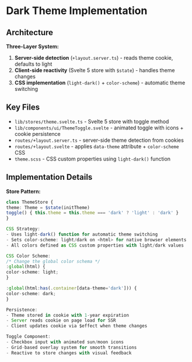# Dark Theme Implementation

## Architecture

**Three-Layer System:**

1. **Server-side detection** (`+layout.server.ts`) - reads theme cookie, defaults to light
2. **Client-side reactivity** (Svelte 5 store with `$state`) - handles theme changes
3. **CSS implementation** (`light-dark()` + `color-scheme`) - automatic theme switching

## Key Files

- `lib/stores/theme.svelte.ts` - Svelte 5 store with toggle method
- `lib/components/ui/ThemeToggle.svelte` - animated toggle with icons + cookie persistence
- `routes/+layout.server.ts` - server-side theme detection from cookies
- `routes/+layout.svelte` - applies `data-theme` attribute + `color-scheme` CSS
- `theme.scss` - CSS custom properties using `light-dark()` function

## Implementation Details

**Store Pattern:**

```typescript
class ThemeStore {
theme: Theme = $state(initTheme)
toggle() { this.theme = this.theme === 'dark' ? 'light' : 'dark' }
}

CSS Strategy:
- Uses light-dark() function for automatic theme switching
- Sets color-scheme: light/dark on <html> for native browser elements
- All colors defined as CSS custom properties with light/dark values

CSS Color Scheme:
/* Change the global color schema */
:global(html) {
color-scheme: light;
}

:global(html:has(.container[data-theme='dark'])) {
color-scheme: dark;
}

Persistence:
- Theme stored in cookie with 1-year expiration
- Server reads cookie on page load for SSR
- Client updates cookie via $effect when theme changes

Toggle Component:
- Checkbox input with animated sun/moon icons
- Grid-based overlay system for smooth transitions
- Reactive to store changes with visual feedback
```
